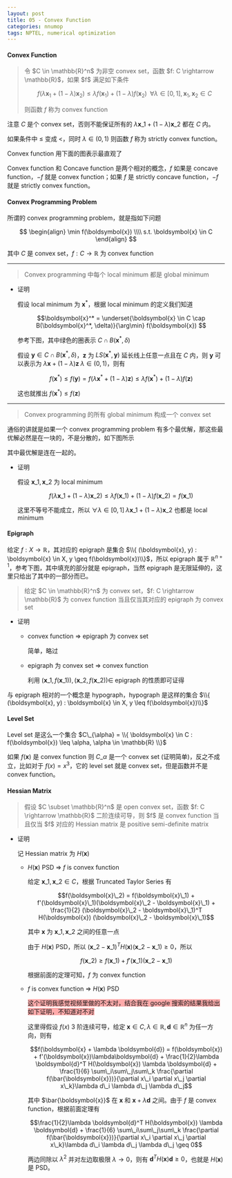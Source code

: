 ```yaml
---
layout: post
title: 05 - Convex Function
categories: nnumop
tags: NPTEL, numerical optimization
---
```


#### Convex Function

<blockquote>
令 $C \in \mathbb{R}^n$ 为非空 convex set，函数 $f: C \rightarrow \mathbb{R}$，如果 $f$ 满足如下条件

$$ f(\lambda \boldsymbol{x}_1 + (1 - \lambda) \boldsymbol{x}_2) \leq \lambda f(\boldsymbol{x}_1) + (1 - \lambda) f(\boldsymbol{x}_2) \;\; \forall \lambda \in [0, 1], \boldsymbol{x}_1,\boldsymbol{x}_2 \in C $$

则函数 $f$ 称为 convex function
</blockquote>

注意 $C$ 是个 convex set，否则不能保证所有的 $\lambda \boldsymbol{x}\_1 + (1 - \lambda)\boldsymbol{x}\_2$ 都在 $C$ 内。

如果条件中 $\leq$ 变成 $<$，同时 $\lambda \in (0, 1)$ 则函数 $f$ 称为 strictly convex function。

Convex function 用下面的图表示最直观了

<object data="/resource/NNP/05-convex-func/convex_func.svg" type="image/svg+xml" class="blkcenter"></object>

Convex function 和 Concave function 是两个相对的概念，$f$ 如果是 concave function，$-f$ 就是 convex function；如果 $f$ 是 strictly concave function，$-f$ 就是 strictly convex function。

#### Convex Programming Problem

所谓的 convex programming problem，就是指如下问题

$$
\begin{align}
\min f(\boldsymbol{x}) \\\\
s.t. \boldsymbol{x} \in C
\end{align}
$$

其中 $C$ 是 convex set，$f: C \rightarrow \mathbb{R}$ 为 convex function

----------

<blockquote>
Convex programming 中每个 local minimum 都是 global minimum
</blockquote>

* 证明

  假设 local minimum 为 $\boldsymbol{x}^*$，根据 local minimum 的定义我们知道

  $$\boldsymbol{x}^* = \underset{\boldsymbol{x} \in C \cap B(\boldsymbol{x}^*, \delta)}{\arg\min} f(\boldsymbol{x}) $$

  参考下图，其中绿色的圈表示 $C \cap B(\boldsymbol{x}^*, \delta)$

  <object data="/resource/NNP/05-convex-func/localisglobal.svg" type="image/svg+xml" class="blkcenter"></object>

  假设 $\boldsymbol{y} \in C \cap B(\boldsymbol{x}^*, \delta)$，$\boldsymbol{z}$ 为 $LS(\boldsymbol{x}^*, \boldsymbol{y})$ 延长线上任意一点且在 $C$ 内，则 $\boldsymbol{y}$ 可以表示为 $\lambda \boldsymbol{x} + (1 - \lambda) \boldsymbol{z} \; \lambda \in (0, 1)$，则有

  $$
  f(\boldsymbol{x}^*) \leq f(\boldsymbol{y}) = f(\lambda \boldsymbol{x}^* + (1 - \lambda) \boldsymbol{z}) \leq \lambda f(\boldsymbol{x}^*) + (1 - \lambda) f(\boldsymbol{z})
  $$

  这也就推出 $f(\boldsymbol{x}^*) \leq f(\boldsymbol{z})$

----------

<blockquote>
Convex programming 的所有 global minimum 构成一个 convex set
</blockquote>

通俗的讲就是如果一个 convex programming problem 有多个最优解，那这些最优解必然是在一块的，不是分散的，如下图所示

<object data="/resource/NNP/05-convex-func/many_global.svg" type="image/svg+xml" class="blkcenter"></object>

其中最优解是连在一起的。

* 证明

  假设 $\boldsymbol{x}\_1, \boldsymbol{x}\_2$ 为 local minimum

  $$
  f(\lambda \boldsymbol{x}\_1 + (1 - \lambda) \boldsymbol{x}\_2) \leq \lambda f(\boldsymbol{x}\_1) + (1 - \lambda) f(\boldsymbol{x}\_2) = f(\boldsymbol{x}\_1)
  $$

  这里不等号不能成立，所以 $\forall \lambda \in [0, 1] \; \lambda \boldsymbol{x}\_1 + (1 - \lambda) \boldsymbol{x}\_2$ 也都是 local minimum

#### Epigraph

给定 $f: X \rightarrow \mathbb{R}$，其对应的 epigraph 是集合 $\\{ (\boldsymbol{x}, y) : \boldsymbol{x} \in X, y \geq f(\boldsymbol{x})\\}$，所以 epigraph 属于 $\mathbb{R}^{n+1}$，参考下图，其中填充的部分就是 epigraph，当然 epigraph 是无限延伸的，这里只给出了其中的一部分而已。

<object data="/resource/NNP/05-convex-func/epigraph.svg" type="image/svg+xml" class="blkcenter"></object>

<blockquote>
给定 $C \in \mathbb{R}^n$ 为 convex set，$f: C \rightarrow \mathbb{R}$ 为 convex function 当且仅当其对应的 epigraph 为 convex set
</blockquote>

* 证明

  * convex function $\Rightarrow$ epigraph 为 convex set

     简单，略过

  * epigraph 为 convex set $\Rightarrow$ convex function

     利用 $(\boldsymbol{x}\_1, f(\boldsymbol{x}\_1)), (\boldsymbol{x}\_2, f(\boldsymbol{x}\_2)) \in$ epigraph 的性质即可证得

与 epigraph 相对的一个概念是 hypograph，hypograph 是这样的集合 $\\{ (\boldsymbol{x}, y) : \boldsymbol{x} \in X, y \leq f(\boldsymbol{x})\\}$

#### Level Set

Level set 是这么一个集合 $C\_{\alpha} = \\{ \boldsymbol{x} \in C : f(\boldsymbol{x}) \leq \alpha, \alpha \in \mathbb{R} \\}$

如果 $f(\boldsymbol{x})$ 是 convex function 则 $C\_{\alpha}$ 是一个 convex set (证明简单)，反之不成立，比如对于 $f(x) = x^3$，它的 level set 就是 convex set，但是函数并不是 convex function。

#### Hessian Matrix

<blockquote>
假设 $C \subset \mathbb{R}^n$ 是 open convex set，函数 $f: C \rightarrow \mathbb{R}$ 二阶连续可导，则 $f$ 是 convex function 当且仅当 $f$ 对应的 Hessian matrix 是 positive semi-definite matrix
</blockquote>

* 证明

  记 Hessian matrix 为 $H(\boldsymbol{x})$

  * $H(\boldsymbol{x})$ PSD $\Rightarrow$ $f$ is convex function 

     给定 $\boldsymbol{x}\_1, \boldsymbol{x}\_2 \in C$，根据 Truncated Taylor Series 有

     $$f(\boldsymbol{x}\_2) = f(\boldsymbol{x}\_1) + f'(\boldsymbol{x}\_1)(\boldsymbol{x}\_2 - \boldsymbol{x}\_1) + \frac{1}{2} (\boldsymbol{x}\_2 - \boldsymbol{x}\_1)^T H(\boldsymbol{x}) (\boldsymbol{x}\_2 - \boldsymbol{x}\_1)$$

     其中 $\boldsymbol{x}$ 为 $\boldsymbol{x}\_1, \boldsymbol{x}\_2$ 之间的任意一点

     由于 $H(\boldsymbol{x})$ PSD，所以 $(\boldsymbol{x}\_2 - \boldsymbol{x}\_1)^T H(\boldsymbol{x}) (\boldsymbol{x}\_2 - \boldsymbol{x}\_1) \geq 0$，所以

     $$f(\boldsymbol{x}\_2) \geq f(\boldsymbol{x}\_1) + f'(\boldsymbol{x}\_1)(\boldsymbol{x}\_2 - \boldsymbol{x}\_1)$$

     根据前面的定理可知，$f$ 为 convex function

  * $f$ is convex function $\Rightarrow$ $H(\boldsymbol{x})$ PSD

     <span style="background-color:#Faa;">这个证明我感觉视频里做的不太对，结合我在 google 搜索的结果我给出如下证明，不知道对不对</span>

     这里得假设 $f(x)$ 3 阶连续可导，给定 $\boldsymbol{x} \in C, \lambda \in \mathbb{R}, \boldsymbol{d} \in \mathbb{R}^n$ 为任一方向，则有

     $$f(\boldsymbol{x} + \lambda \boldsymbol{d}) = f(\boldsymbol{x}) + f'(\boldsymbol{x})\lambda\boldsymbol{d} + \frac{1}{2}\lambda \boldsymbol{d}^T H(\boldsymbol{x}) \lambda \boldsymbol{d} + \frac{1}{6} \sum\_i\sum\_j\sum\_k \frac{\partial f(\bar{\boldsymbol{x}})}{\partial x\_i \partial x\_j \partial x\_k}\lambda d\_i \lambda d\_j \lambda d\_j$$

     其中 $\bar{\boldsymbol{x}}$ 在 $\boldsymbol{x}$ 和 $\boldsymbol{x} + \lambda\boldsymbol{d}$ 之间。由于 $f$ 是 convex function，根据前面定理有
     
     $$\frac{1}{2}\lambda \boldsymbol{d}^T H(\boldsymbol{x}) \lambda \boldsymbol{d} + \frac{1}{6} \sum\_i\sum\_j\sum\_k \frac{\partial f(\bar{\boldsymbol{x}})}{\partial x\_i \partial x\_j \partial x\_k}\lambda d\_i \lambda d\_j \lambda d\_j \geq 0$$

     两边同除以 $\lambda^2$ 并对左边取极限 $\lambda \rightarrow 0$，则有 $\boldsymbol{d}^T H(\boldsymbol{x}) \boldsymbol{d} \geq 0$，也就是 $H(\boldsymbol{x})$ 是 PSD。


